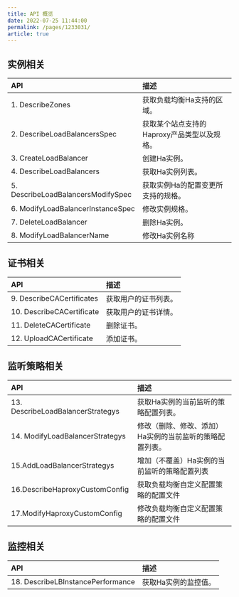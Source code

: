 ```yaml
---
title: API 概览   
date: 2022-07-25 11:44:00
permalink: /pages/1233031/
article: true
---
```


## 实例相关

| API                                | 描述                                        |
| :--------------------------------- | :------------------------------------------ |
| 1. DescribeZones                   | 获取负载均衡Ha支持的区域。                  |
| 2. DescribeLoadBalancersSpec       | 获取某个站点支持的Haproxy产品类型以及规格。 |
| 3. CreateLoadBalancer              | 创建Ha实例。                                |
| 4. DescribeLoadBalancers           | 获取Ha实例列表。                            |
| 5. DescribeLoadBalancersModifySpec | 获取实例Ha的配置变更所支持的规格。          |
| 6. ModifyLoadBalancerInstanceSpec  | 修改实例规格。                              |
| 7. DeleteLoadBalancer              | 删除Ha实例。                                |
| 8. ModifyLoadBalancerName          | 修改Ha实例名称                              |

## 证书相关

| API                       | 描述                 |
| :------------------------ | :------------------- |
| 9. DescribeCACertificates | 获取用户的证书列表。 |
| 10. DescribeCACertificate | 获取用户的证书详情。 |
| 11. DeleteCACertificate   | 删除证书。           |
| 12. UploadCACertificate   | 添加证书。           |

## 监听策略相关

| API                               | 描述                                                     |
| :-------------------------------- | :------------------------------------------------------- |
| 13. DescribeLoadBalancerStrategys | 获取Ha实例的当前监听的策略配置列表。                     |
| 14. ModifyLoadBalancerStrategys   | 修改（删除、修改、添加）Ha实例的当前监听的策略配置列表。 |
| 15.AddLoadBalancerStrategys       | 增加（不覆盖）Ha实例的当前监听的策略配置列表             |
| 16.DescribeHaproxyCustomConfig    | 获取负载均衡自定义配置策略的配置文件                     |
| 17.ModifyHaproxyCustomConfig      | 修改负载均衡自定义配置策略的配置文件                     |

## 监控相关

| API                               | 描述                 |
| :-------------------------------- | :------------------- |
| 18. DescribeLBInstancePerformance | 获取Ha实例的监控值。 |

